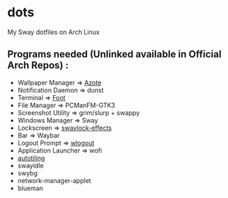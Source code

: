 # dots
My Sway dotfiles on Arch Linux

## Programs needed (Unlinked available in Official Arch Repos) :
- Wallpaper Manager => [Azote](https://github.com/nwg-piotr/azote)
- Notification Daemon => dunst
- Terminal => [Foot](https://codeberg.org/dnkl/foot)
- File Manager => PCManFM-GTK3
- Screenshot Utility => grim/slurp + swappy
- Windows Manager => Sway
- Lockscreen => [swaylock-effects](https://github.com/mortie/swaylock-effects)
- Bar => Waybar
- Logout Prompt => [wlogout](https://github.com/ArtsyMacaw/wlogout)
- Application Launcher => wofi
- [autotiling](https://github.com/nwg-piotr/autotiling)
- swayidle
- swybg
- network-manager-applet
- blueman
